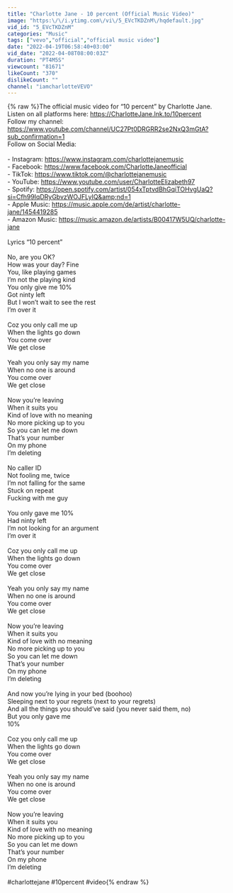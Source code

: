 ```yaml
---
title: "Charlotte Jane - 10 percent (Official Music Video)"
image: "https:\/\/i.ytimg.com\/vi\/5_EVcTKDZnM\/hqdefault.jpg"
vid_id: "5_EVcTKDZnM"
categories: "Music"
tags: ["vevo","official","official music video"]
date: "2022-04-19T06:58:40+03:00"
vid_date: "2022-04-08T08:00:03Z"
duration: "PT4M5S"
viewcount: "81671"
likeCount: "370"
dislikeCount: ""
channel: "iamcharlotteVEVO"
---
```

{% raw %}The official music video for “10 percent” by Charlotte Jane.<br />Listen on all platforms here: <a rel="nofollow" target="blank" href="https://CharlotteJane.lnk.to/10percent">https://CharlotteJane.lnk.to/10percent</a> <br />Follow my channel: <a rel="nofollow" target="blank" href="https://www.youtube.com/channel/UC27Pt0DRGRR2se2NxQ3mGtA?sub_confirmation=1">https://www.youtube.com/channel/UC27Pt0DRGRR2se2NxQ3mGtA?sub_confirmation=1</a> <br />Follow on Social Media:<br /><br />- Instagram: <a rel="nofollow" target="blank" href="https://www.instagram.com/charlottejanemusic">https://www.instagram.com/charlottejanemusic</a><br />- Facebook: <a rel="nofollow" target="blank" href="https://www.facebook.com/CharlotteJaneofficial">https://www.facebook.com/CharlotteJaneofficial</a><br />- TikTok: <a rel="nofollow" target="blank" href="https://www.tiktok.com/@charlottejanemusic">https://www.tiktok.com/@charlottejanemusic</a><br />- YouTube: <a rel="nofollow" target="blank" href="https://www.youtube.com/user/CharlotteElizabeth97">https://www.youtube.com/user/CharlotteElizabeth97</a> <br />- Spotify: <a rel="nofollow" target="blank" href="https://open.spotify.com/artist/054xTptvdBhGqiTOHvgUaQ?si=Cfh99IqDRyGbvzWOJFLyIQ&amp;nd=1">https://open.spotify.com/artist/054xTptvdBhGqiTOHvgUaQ?si=Cfh99IqDRyGbvzWOJFLyIQ&amp;nd=1</a> <br />- Apple Music: <a rel="nofollow" target="blank" href="https://music.apple.com/de/artist/charlotte-jane/1454419285">https://music.apple.com/de/artist/charlotte-jane/1454419285</a> <br />- Amazon Music: <a rel="nofollow" target="blank" href="https://music.amazon.de/artists/B00417W5UQ/charlotte-jane">https://music.amazon.de/artists/B00417W5UQ/charlotte-jane</a> <br /><br />Lyrics “10 percent”<br /><br />No, are you OK? <br />How was your day? Fine<br />You, like playing games<br />I’m not the playing kind<br />You only give me 10%<br />Got ninty left <br />But I won’t wait to see the rest <br />I’m over it<br /><br />Coz you only call me up<br />When the lights go down<br />You come over<br />We get close<br /><br />Yeah you only say my name<br />When no one is around<br />You come over<br />We get close<br /><br />Now you’re leaving<br />When it suits you<br />Kind of love with no meaning<br />No more picking up to you<br />So you can let me down <br />That’s your number<br />On my phone<br />I’m deleting <br /><br />No caller ID<br />Not fooling me, twice<br />I’m not falling for the same <br />Stuck on repeat<br />Fucking with me guy<br /><br />You only gave me 10%<br />Had ninty left<br />I’m not looking for an argument<br />I’m over it <br /><br />Coz you only call me up<br />When the lights go down<br />You come over<br />We get close<br /><br />Yeah you only say my name<br />When no one is around<br />You come over<br />We get close<br /><br />Now you’re leaving<br />When it suits you<br />Kind of love with no meaning<br />No more picking up to you<br />So you can let me down <br />That’s your number<br />On my phone<br />I’m deleting <br /><br />And now you’re lying in your bed (boohoo)<br />Sleeping next to your regrets (next to your regrets)<br />And all the things you should’ve said (you never said them, no)<br />But you only gave me<br />10%<br /><br />Coz you only call me up<br />When the lights go down<br />You come over<br />We get close<br /><br />Yeah you only say my name<br />When no one is around<br />You come over<br />We get close<br /><br />Now you’re leaving<br />When it suits you<br />Kind of love with no meaning<br />No more picking up to you<br />So you can let me down <br />That’s your number<br />On my phone<br />I’m deleting<br /><br />#charlottejane #10percent #video{% endraw %}
